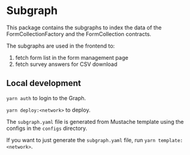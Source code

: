 # Subgraph

This package contains the subgraphs to index the data of the FormCollectionFactory and the FormCollection contracts.

The subgraphs are used in the frontend to:

1. fetch form list in the form management page
2. fetch survey answers for CSV download

## Local development

`yarn auth` to login to the Graph.

`yarn deploy:<network>` to deploy.

The `subgraph.yaml` file is generated from Mustache template using the configs in the `configs` directory.

If you want to just generate the `subgraph.yaml` file, run `yarn template:<network>`.
